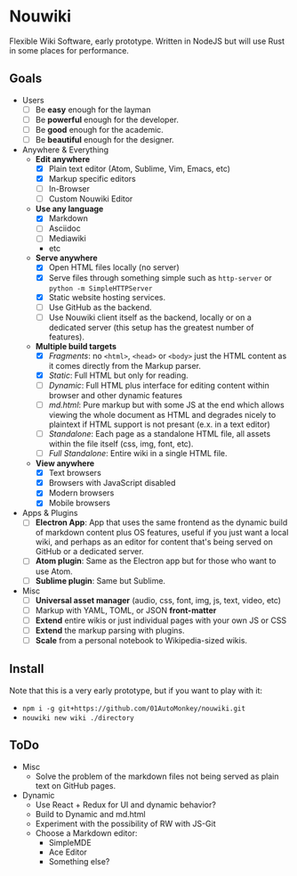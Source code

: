 # Nouwiki

Flexible Wiki Software, early prototype. Written in NodeJS but will use Rust in some places for performance.

## Goals

- Users
	- [ ] Be **easy** enough for the layman
	- [ ] Be **powerful** enough for the developer.
	- [ ] Be **good** enough for the academic.
	- [ ] Be **beautiful** enough for the designer.
- Anywhere & Everything
	- **Edit anywhere**
		- [x] Plain text editor (Atom, Sublime, Vim, Emacs, etc)
		- [x] Markup specific editors
		- [ ] In-Browser
		- [ ] Custom Nouwiki Editor
	- **Use any language**
		- [x] Markdown
		- [ ] Asciidoc
		- [ ] Mediawiki
		- etc
	- **Serve anywhere**
		- [x] Open HTML files locally (no server)
		- [x] Serve files through something simple such as `http-server` or `python -m SimpleHTTPServer`
		- [x] Static website hosting services.
		- [ ] Use GitHub as the backend.
		- [ ] Use Nouwiki client itself as the backend, locally or on a dedicated server (this setup has the greatest number of features).
	- **Multiple build targets**
		- [x] *Fragments*: no `<html>`, `<head>` or `<body>` just the HTML content as it comes directly from the Markup parser.
		- [x] *Static*: Full HTML but only for reading.
		- [ ] *Dynamic*: Full HTML plus interface for editing content within browser and other dynamic features
		- [ ] *md.html*: Pure markup but with some JS at the end which allows viewing the whole document as HTML and degrades nicely to plaintext if HTML support is not presant (e.x. in a text editor)
		- [ ] *Standalone*: Each page as a standalone HTML file, all assets within the file itself (css, img, font, etc).
		- [ ] *Full Standalone*: Entire wiki in a single HTML file.
	- **View anywhere**
		- [x] Text browsers
		- [x] Browsers with JavaScript disabled
		- [x] Modern browsers
		- [x] Mobile browsers
- Apps & Plugins
	- [ ] **Electron App**:  App that uses the same frontend as the dynamic build of markdown content plus OS features, useful if you just want a local wiki, and perhaps as an editor for content that's being served on GitHub or a dedicated server.
	- [ ] **Atom plugin**: Same as the Electron app but for those who want to use Atom.
	- [ ] **Sublime plugin**: Same but Sublime.
- Misc
	- [ ] **Universal asset manager** (audio, css, font, img, js, text, video, etc)
	- [ ] Markup with YAML, TOML, or JSON **front-matter**
	- [ ] **Extend** entire wikis or just individual pages with your own JS or CSS
	- [ ] **Extend** the markup parsing with plugins.
	- [ ] **Scale** from a personal notebook to Wikipedia-sized wikis.

## Install

Note that this is a very early prototype, but if you want to play with it:

- `npm i -g git+https://github.com/01AutoMonkey/nouwiki.git`
- `nouwiki new wiki ./directory`

## ToDo

- Misc
	- Solve the problem of the markdown files not being served as plain text on GitHub pages.
- Dynamic
	- Use React + Redux for UI and dynamic behavior?
	- Build to Dynamic and md.html
	- Experiment with the possibility of RW with JS-Git
	- Choose a Markdown editor:
		- SimpleMDE
		- Ace Editor
		- Something else?
